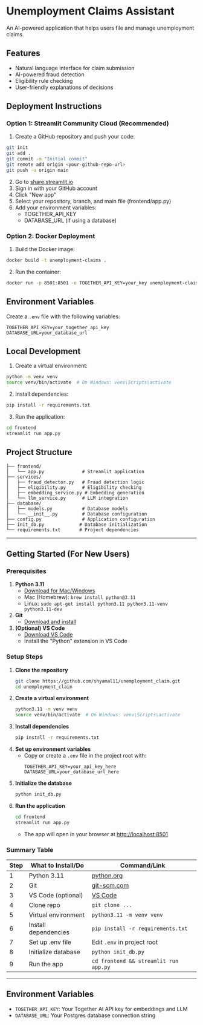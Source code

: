 # Unemployment Claims Assistant

An AI-powered application that helps users file and manage unemployment claims.

## Features

- Natural language interface for claim submission
- AI-powered fraud detection
- Eligibility rule checking
- User-friendly explanations of decisions

## Deployment Instructions

### Option 1: Streamlit Community Cloud (Recommended)

1. Create a GitHub repository and push your code:
```bash
git init
git add .
git commit -m "Initial commit"
git remote add origin <your-github-repo-url>
git push -u origin main
```

2. Go to [share.streamlit.io](https://share.streamlit.io/)
3. Sign in with your GitHub account
4. Click "New app"
5. Select your repository, branch, and main file (frontend/app.py)
6. Add your environment variables:
   - TOGETHER_API_KEY
   - DATABASE_URL (if using a database)

### Option 2: Docker Deployment

1. Build the Docker image:
```bash
docker build -t unemployment-claims .
```

2. Run the container:
```bash
docker run -p 8501:8501 -e TOGETHER_API_KEY=your_key unemployment-claims
```

## Environment Variables

Create a `.env` file with the following variables:
```
TOGETHER_API_KEY=your_together_api_key
DATABASE_URL=your_database_url
```

## Local Development

1. Create a virtual environment:
```bash
python -m venv venv
source venv/bin/activate  # On Windows: venv\Scripts\activate
```

2. Install dependencies:
```bash
pip install -r requirements.txt
```

3. Run the application:
```bash
cd frontend
streamlit run app.py
```

## Project Structure

```
├── frontend/
│   └── app.py              # Streamlit application
├── services/
│   ├── fraud_detector.py   # Fraud detection logic
│   ├── eligibility.py      # Eligibility checking
│   ├── embedding_service.py # Embedding generation
│   └── llm_service.py      # LLM integration
├── database/
│   ├── models.py           # Database models
│   └── __init__.py         # Database configuration
├── config.py               # Application configuration
├── init_db.py             # Database initialization
└── requirements.txt       # Project dependencies
```

---

## Getting Started (For New Users)

### Prerequisites

1. **Python 3.11**
   - [Download for Mac/Windows](https://www.python.org/downloads/)
   - Mac (Homebrew): `brew install python@3.11`
   - Linux: `sudo apt-get install python3.11 python3.11-venv python3.11-dev`
2. **Git**
   - [Download and install](https://git-scm.com/downloads)
3. **(Optional) VS Code**
   - [Download VS Code](https://code.visualstudio.com/)
   - Install the "Python" extension in VS Code

### Setup Steps

1. **Clone the repository**
   ```bash
   git clone https://github.com/shyamal11/unemployment_claim.git
   cd unemployment_claim
   ```
2. **Create a virtual environment**
   ```bash
   python3.11 -m venv venv
   source venv/bin/activate  # On Windows: venv\Scripts\activate
   ```
3. **Install dependencies**
   ```bash
   pip install -r requirements.txt
   ```
4. **Set up environment variables**
   - Copy or create a `.env` file in the project root with:
     ```
     TOGETHER_API_KEY=your_api_key_here
     DATABASE_URL=your_database_url_here
     ```
5. **Initialize the database**
   ```bash
   python init_db.py
   ```
6. **Run the application**
   ```bash
   cd frontend
   streamlit run app.py
   ```
   - The app will open in your browser at [http://localhost:8501](http://localhost:8501)

### Summary Table

| Step | What to Install/Do         | Command/Link                                      |
|------|----------------------------|---------------------------------------------------|
| 1    | Python 3.11                | [python.org](https://www.python.org/downloads/)   |
| 2    | Git                        | [git-scm.com](https://git-scm.com/downloads)      |
| 3    | VS Code (optional)         | [VS Code](https://code.visualstudio.com/)         |
| 4    | Clone repo                 | `git clone ...`                                   |
| 5    | Virtual environment        | `python3.11 -m venv venv`                         |
| 6    | Install dependencies       | `pip install -r requirements.txt`                 |
| 7    | Set up .env file           | Edit `.env` in project root                       |
| 8    | Initialize database        | `python init_db.py`                               |
| 9    | Run the app                | `cd frontend && streamlit run app.py`             |

---

## Environment Variables

- `TOGETHER_API_KEY`: Your Together AI API key for embeddings and LLM
- `DATABASE_URL`: Your Postgres database connection string